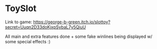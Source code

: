 # ToySlot

Link to game: https://george-b-green.itch.io/slottoy?secret=Uuqn2D33doKjxpSybaL7y5QiuU


All main and extra features done + some fake winlines being displayed w/ some special effects :)



